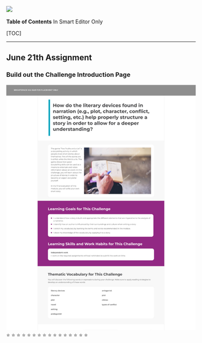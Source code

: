 ![](https://img.shields.io/badge/React-%20WPA%20Assignment-green)

**Table of Contents** In Smart Editor Only

[TOC]

---

## June 21th Assignment

### Build out the Challenge Introduction Page

![Alt text](./IntroductionPage.jpg/?raw=true "Title")
:star: :star: :star: :star: :star: :star: :star: :star: :star: :star: :star: :star: :star: :star: :star: :star:

